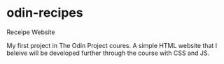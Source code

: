 # odin-recipes

Receipe Website

My first project in The Odin Project coures. A simple
HTML website that I beleive will be developed further
through the course with CSS and JS.
